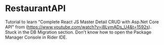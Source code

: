 # RestaurantAPI
Tutorial to learn "Complete React JS Master Detail CRUD with Asp.Net Core API" from (https://www.youtube.com/watch?v=i8LymADs_U4&t=1592s).
Stuck in the DB Migration section.
Don't know how to open the Package Manager Console in Rider IDE.

